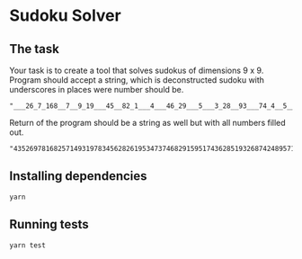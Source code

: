 # Sudoku Solver

## The task

Your task is to create a tool that solves sudokus of dimensions 9 x 9.
Program should accept a string, which is deconstructed sudoku with underscores in places were number should be.

    "___26_7_168__7__9_19___45__82_1___4___46_29___5___3_28__93___74_4__5__367_3_18___"

Return of the program should be a string as well but with all numbers filled out.

    "435269781682571493197834562826195347374682915951743628519326874248957136763418259"

## Installing dependencies

    yarn

## Running tests

    yarn test
